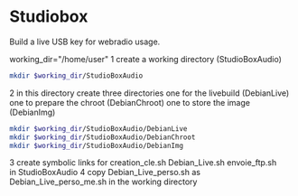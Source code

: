 Studiobox
=========

Build a live USB key for webradio usage.

working_dir="/home/user"
1 create a working directory (StudioBoxAudio)

```sh
mkdir $working_dir/StudioBoxAudio
```

2 in this directory create three directories
  one for the livebuild (DebianLive)
  one to prepare the chroot (DebianChroot)
  one to store the image (DebianImg)

```sh
mkdir $working_dir/StudioBoxAudio/DebianLive
mkdir $working_dir/StudioBoxAudio/DebianChroot
mkdir $working_dir/StudioBoxAudio/DebianImg
```
3 create symbolic links for 
  creation_cle.sh
  Debian_Live.sh
  envoie_ftp.sh  
  in StudioBoxAudio
4 copy Debian_Live_perso.sh as Debian_Live_perso_me.sh in
the working directory
